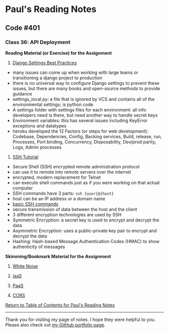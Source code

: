 # Paul's Reading Notes

## Code #401

### Class 36: API Deployment

**Reading Material (or Exercise) for the Assignment**
1. [Django Settings Best Practices](https://djangostars.com/blog/configuring-django-settings-best-practices/)
- many issues can come up when working with large teams or transitioning a django project to production
- there is no universal way to configure Django settings to prevent these issues, but there are many books and open-source methods to provide guidance
- settings_local.py: a file that is ignored by VCS and contains all of the environmental settings; is python code
- A settings folder with settings files for each environment: all info developers need is there, but need another way to handle secret keys
- Environment variables: this has several issues including KeyError exceptions and datatypes
- heroku developed the 12 Factors (or steps for web development): Codebase, Dependencies, Config, Backing services, Build, release, run, Processes, Port binding, Concurrency, Disposability, Dev/prod parity, Logs, Admin processes


1. [SSH Tutorial](https://www.hostinger.com/tutorials/ssh-tutorial-how-does-ssh-work)
- Secure Shell (SSH) encrypted remote administration protocol
- can use it to remote into remote servers over the internet
- encrypted, modern replacement for Telnet
- can execute shell commands just as if you were working on that actual computer
- SSH commands have 3 parts:  `ssh {user}@{host}`
- host can be an IP address or a domain name
- [basic SSH commands](https://www.hostinger.com/tutorials/ssh/basic-ssh-commands)
- secure transmission of data between the host and the client
- 3 different encryption technologies are used by SSH
- Symmetric Encryption: a secret key is used to encrypt and decrypt the data
- Asymmetric Encryption: uses a public-private key pair to encrypt and decrypt the data
- Hashing: Hash-based Message Authentication Codes (HMAC) to show authenticity of messages



**Skimming/Bookmark Material for the Assignment**
1. [White Noise](http://whitenoise.evans.io/en/stable/)


1. [IaaS](https://en.wikipedia.org/wiki/Infrastructure_as_a_service)


1. [PaaS](https://en.wikipedia.org/wiki/Platform_as_a_service)


1. [CORS](https://en.m.wikipedia.org/wiki/Cross-origin_resource_sharing)



[Return to Table of Contents for Paul's Reading Notes](https://paul-leonard.github.io/reading-notes/ "Go back to find more notes!")



---



Thank you for visiting my page of notes.  I hope they were helpful to you.  Please also check out [my GitHub portfolio page](https://github.com/paul-leonard "Paul's GitHub Portfolio").